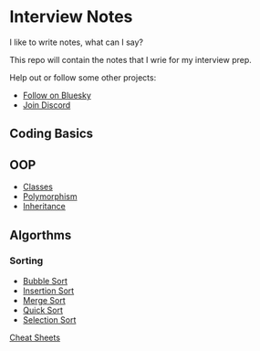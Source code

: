 # Interview Notes

I like to write notes, what can I say?

This repo will contain the notes that I wrie for my interview prep.

Help out or follow some other projects:

- [Follow on Bluesky](https://bsky.app/profile/leonlonsdale.dev)
- [Join Discord](https://discord.gg/dhrdFh98UA)

## Coding Basics

## OOP

- [Classes](./oop/classes.md)
- [Polymorphism](./oop/polymorphism.md)
- [Inheritance](./oop/inheritance.md)

## Algorthms

### Sorting

- [Bubble Sort](./algorithms/sort/bubble-sort.md)
- [Insertion Sort](./algorithms/sort/insertion-sort.md)
- [Merge Sort](./algorithms/sort/merge-sort.md)
- [Quick Sort](./algorithms/sort/quick-sort.md)
- [Selection Sort](./algorithms/sort/selection-sort.md)

[Cheat Sheets](./cheatsheets)
